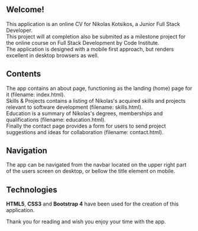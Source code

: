 ## Welcome!

This application is an online CV for Nikolas Kotsikos, a Junior Full Stack Developer. <br/>
This project will at completion also be submited as a milestone project for the online course on Full Stack Development by Code Institute.<br/>
The application is designed with a mobile first approach, but renders excellent in desktop browsers as well. <br/>

## Contents

The app contains an about page, functioning as the landing (home) page for it (filename: index.html). <br/>
Skills & Projects contains a listing of Nikolas's acquired skills and projects relevant to software development (filename: skills.html). <br/>
Education is a summary of Nikolas's degrees, memberships and qualifications (filename: education.html). <br/>
Finally the contact page provides a form for users to send project suggestions and ideas for collaboration (filename: contact.html). <br/>

## Navigation

The app can be navigated from the navbar located on the upper right part of the users screen on desktop, or bellow the title element on mobile. 

## Technologies

<strong>HTML5</strong>, <strong>CSS3</strong> and <strong>Bootstrap 4</strong> have been used for the creation of this application.

Thank you for reading and wish you enjoy your time with the app.
